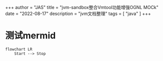 +++
author = "JAS"
title = "jvm-sandbox整合Vmtool功能增强OGNL MOCk"
date = "2022-08-17"
description = "jvm文档整理"
tags = [
    "java"
]
+++


# 测试mermid

```mermaid
flowchart LR
    Start --> Stop
```
